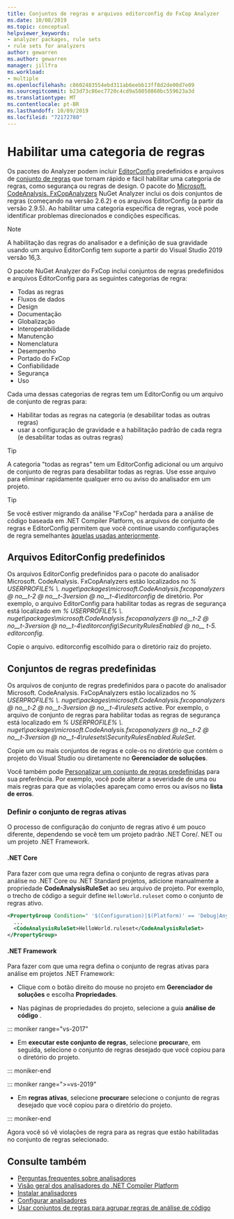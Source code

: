 ```yaml
---
title: Conjuntos de regras e arquivos editorconfig do FxCop Analyzer
ms.date: 10/08/2019
ms.topic: conceptual
helpviewer_keywords:
- analyzer packages, rule sets
- rule sets for analyzers
author: gewarren
ms.author: gewarren
manager: jillfra
ms.workload:
- multiple
ms.openlocfilehash: c8602483554ebd311ab6eebb13ff8d2de00d7e09
ms.sourcegitcommit: b23d73c86ec7720c4cd9a58050860bc559623a3d
ms.translationtype: MT
ms.contentlocale: pt-BR
ms.lasthandoff: 10/09/2019
ms.locfileid: "72172780"
---
```

# <a name="enable-a-category-of-rules"></a>Habilitar uma categoria de regras

Os pacotes do Analyzer podem incluir [EditorConfig](use-roslyn-analyzers.md#set-rule-severity-in-an-editorconfig-file) predefinidos e arquivos de [conjunto de regras](using-rule-sets-to-group-code-analysis-rules.md) que tornam rápido e fácil habilitar uma categoria de regras, como segurança ou regras de design. O pacote do [Microsoft. CodeAnalysis. FxCopAnalyzers](https://www.nuget.org/packages/Microsoft.CodeAnalysis.FxCopAnalyzers/) NuGet Analyzer inclui os dois conjuntos de regras (começando na versão 2.6.2) e os arquivos EditorConfig (a partir da versão 2.9.5). Ao habilitar uma categoria específica de regras, você pode identificar problemas direcionados e condições específicas.

> [!NOTE]
> A habilitação das regras do analisador e a definição de sua gravidade usando um arquivo EditorConfig tem suporte a partir do Visual Studio 2019 versão 16,3.

O pacote NuGet Analyzer do FxCop inclui conjuntos de regras predefinidos e arquivos EditorConfig para as seguintes categorias de regra:

- Todas as regras
- Fluxos de dados
- Design
- Documentação
- Globalização
- Interoperabilidade
- Manutenção
- Nomenclatura
- Desempenho
- Portado do FxCop
- Confiabilidade
- Segurança
- Uso

Cada uma dessas categorias de regras tem um EditorConfig ou um arquivo de conjunto de regras para:

- Habilitar todas as regras na categoria (e desabilitar todas as outras regras)
- usar a configuração de gravidade e a habilitação padrão de cada regra (e desabilitar todas as outras regras)

> [!TIP]
> A categoria "todas as regras" tem um EditorConfig adicional ou um arquivo de conjunto de regras para desabilitar todas as regras. Use esse arquivo para eliminar rapidamente qualquer erro ou aviso do analisador em um projeto.

> [!TIP]
> Se você estiver migrando da análise "FxCop" herdada para a análise de código baseada em .NET Compiler Platform, os arquivos de conjunto de regras e EditorConfig permitem que você continue usando configurações de regra semelhantes [àquelas usadas anteriormente](rule-set-reference.md).

## <a name="predefined-editorconfig-files"></a>Arquivos EditorConfig predefinidos

Os arquivos EditorConfig predefinidos para o pacote do analisador Microsoft. CodeAnalysis. FxCopAnalyzers estão localizados no *% USERPROFILE% \\. nuget\packages\microsoft.CodeAnalysis.fxcopanalyzers @ no__t-2 @ no__t-3version @ no__t-4\editorconfig* de diretório. Por exemplo, o arquivo EditorConfig para habilitar todas as regras de segurança está localizado em *% USERPROFILE% \\. nuget\packages\microsoft.CodeAnalysis.fxcopanalyzers @ no__t-2 @ no__t-3version @ no__t-4\editorconfig\SecurityRulesEnabled @ no__ t-5. editorconfig*.

Copie o arquivo. editorconfig escolhido para o diretório raiz do projeto.

## <a name="predefined-rule-sets"></a>Conjuntos de regras predefinidas

Os arquivos de conjunto de regras predefinidos para o pacote do analisador Microsoft. CodeAnalysis. FxCopAnalyzers estão localizados no *% USERPROFILE% \\. nuget\packages\microsoft.CodeAnalysis.fxcopanalyzers @ no__t-2 @ no__t-3version @ no__t-4\rulesets* active. Por exemplo, o arquivo de conjunto de regras para habilitar todas as regras de segurança está localizado em *% USERPROFILE% \\. nuget\packages\microsoft.CodeAnalysis.fxcopanalyzers @ no__t-2 @ no__t-3version @ no__t-4\rulesets\SecurityRulesEnabled.RuleSet*.

Copie um ou mais conjuntos de regras e cole-os no diretório que contém o projeto do Visual Studio ou diretamente no **Gerenciador de soluções**.

Você também pode [Personalizar um conjunto de regras predefinidas](how-to-create-a-custom-rule-set.md) para sua preferência. Por exemplo, você pode alterar a severidade de uma ou mais regras para que as violações apareçam como erros ou avisos no **lista de erros**.

### <a name="set-the-active-rule-set"></a>Definir o conjunto de regras ativas

O processo de configuração do conjunto de regras ativo é um pouco diferente, dependendo se você tem um projeto padrão .NET Core/. NET ou um projeto .NET Framework.

#### <a name="net-core"></a>.NET Core

Para fazer com que uma regra defina o conjunto de regras ativas para análise no .NET Core ou .NET Standard projetos, adicione manualmente a propriedade **CodeAnalysisRuleSet** ao seu arquivo de projeto. Por exemplo, o trecho de código a seguir define `HelloWorld.ruleset` como o conjunto de regras ativo.

```xml
<PropertyGroup Condition=" '$(Configuration)|$(Platform)' == 'Debug|AnyCPU' ">
  ...
  <CodeAnalysisRuleSet>HelloWorld.ruleset</CodeAnalysisRuleSet>
</PropertyGroup>
```

#### <a name="net-framework"></a>.NET Framework

Para fazer com que uma regra defina o conjunto de regras ativas para análise em projetos .NET Framework:

- Clique com o botão direito do mouse no projeto em **Gerenciador de soluções** e escolha **Propriedades**.

- Nas páginas de propriedades do projeto, selecione a guia **análise de código** .

::: moniker range="vs-2017"

- Em **executar este conjunto de regras**, selecione **procurar**e, em seguida, selecione o conjunto de regras desejado que você copiou para o diretório do projeto.

::: moniker-end

::: moniker range=">=vs-2019"

- Em **regras ativas**, selecione **procurar**e selecione o conjunto de regras desejado que você copiou para o diretório do projeto.

::: moniker-end

   Agora você só vê violações de regra para as regras que estão habilitadas no conjunto de regras selecionado.

## <a name="see-also"></a>Consulte também

- [Perguntas frequentes sobre analisadores](analyzers-faq.md)
- [Visão geral dos analisadores do .NET Compiler Platform](roslyn-analyzers-overview.md)
- [Instalar analisadores](install-roslyn-analyzers.md)
- [Configurar analisadores](use-roslyn-analyzers.md)
- [Usar conjuntos de regras para agrupar regras de análise de código](using-rule-sets-to-group-code-analysis-rules.md)
